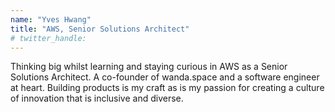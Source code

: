 ```yaml
---
name: "Yves Hwang"
title: "AWS, Senior Solutions Architect"
# twitter_handle: 
---
```

Thinking big whilst learning and staying curious in AWS as a Senior Solutions Architect. A co-founder of wanda.space and a software engineer at heart. Building products is my craft as is my passion for creating a culture of innovation that is inclusive and diverse.
